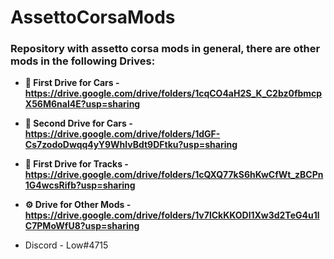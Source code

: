 # AssettoCorsaMods 
### Repository with assetto corsa mods in general, there are other mods in the following Drives: 
* **🚗 First Drive for Cars - https://drive.google.com/drive/folders/1cqCO4aH2S_K_C2bz0fbmcpX56M6nal4E?usp=sharing**
 
* **🚗 Second Drive for Cars - https://drive.google.com/drive/folders/1dGF-Cs7zodoDwqq4yY9WhlvBdt9DFtku?usp=sharing**
 
* **🏁 First Drive for Tracks - https://drive.google.com/drive/folders/1cQXQ77kS6hKwCfWt_zBCPn1G4wcsRifb?usp=sharing**
 
* **⚙️ Drive for Other Mods - https://drive.google.com/drive/folders/1v7lCkKKODl1Xw3d2TeG4u1lC7PMoWfU8?usp=sharing**
 
* Discord - Low#4715
